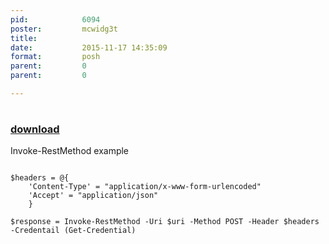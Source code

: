 ```yaml
---
pid:            6094
poster:         mcwidg3t
title:          
date:           2015-11-17 14:35:09
format:         posh
parent:         0
parent:         0

---
```


# 

### [download](6094.ps1)

Invoke-RestMethod example

```posh

$headers = @{
	'Content-Type' = "application/x-www-form-urlencoded"
	'Accept' = "application/json"
	}

$response = Invoke-RestMethod -Uri $uri -Method POST -Header $headers -Credentail (Get-Credential)
```
